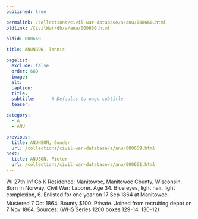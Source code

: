 ```yaml
---
published: true

permalink: /collections/civil-war-database/a/anu/000660.html
oldlink: /CivilWar/db/a/anu/000660.html

oldid: 000660

title: ANUNSON, Tennis

pagelist:
  exclude: false
  order: 660
  image: 
  alt:
  caption:
  title:
  subtitle:      # Defaults to page subtitle
  teaser:

category: 
  - A 
  - ANU

previous:
  title: ANUNSON, Gunder
  url: /collections/civil-war-database/a/anu/000659.html  
next:
  title: ANUSON, Pieter
  url: /collections/civil-war-database/a/anu/000661.html   
---
```

WI 27th Inf Co K Residence: Manitowoc, Manitowoc County, Wisconsin. Born in Norway. Civil War: Laborer. Age 34. Blue eyes, light hair, light complexion, 6&#146;. Enlisted for one year on 17 Sep 1864 at Manitowoc. Mustered 7 Oct 1864. Bounty $100. Private. Joined from recruiting depot on 7 Nov 1864. Sources: (WHS Series 1200 boxes 129-14, 130-12)